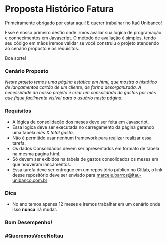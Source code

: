 # Proposta Histórico Fatura

Primeiramente obrigado por estar aqui! E querer trabalhar no Itaú Unibanco! 

Esse é nosso primeiro desfio onde irmos avaliar sua lógica de programação e conhecimentos em Javascript. 
O método de avaliação é simples, tendo seu código em mãos iremos validar se você construiu o projeto atendendo ao cenário proposto e os requisitos.

Boa sorte!

### Cenário Proposto

_Neste projeto temos uma página estática em html, que mostra o histótico de lançamentos cartão de um cliente, de forma desorganizada._
_A necessidade do nosso projeto é criar um consolidado de gastos por mês que fique facilmente visível para o usuário nesta página._

### Requisitos

* A lógica de consolidação dos meses deve ser feita em Javascript.
* Essa logica deve ser executada no carregamento da página gerando uma tabela *mês X total gasto*.
* Não é permitido usar nenhum framework para realizar realizar essa tarefa.
* Os dados Consolidados devem ser apresentados em formato de tabela na mesma página html.
* Só devem ser exibidos na tabela de gastos consolidados os meses em que houveram lançamentos.
* Essa tarefa deve ser entregue em um repositório público no Gitlab, o link desse repositório deve ser enviado para marcele.barros@itau-unibanco.com.br


### Dica

* No ano temos apensa 12 meses e iremos trabalhar em um cenário onde isso **nunca** irá mudar.


### Bom Desempenho!

### #QueremosVoceNoItau